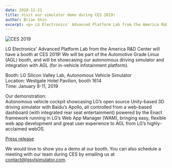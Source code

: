 ```yaml
---
date: 2018-12-21
title: Visit our simulator demo during CES 2019!
author: Brian Shin
excerpt: <p> LG Electronics' Advanced Platform Lab from the America R&D Center will have a booth at CES 2019! We will be part of the Automotive Grade Linux (AGL) booth, and will be showcasing our autonomous driving simulator and integration with AGL (for in-vehicle infotainment platform). </p>
---
```


![CES 2019]({{site.baseurl}}/images/blog/ces2019.png)

LG Electronics' Advanced Platform Lab from the America R&D Center will have a booth at CES 2019! We will be part of the Automotive Grade Linux (AGL) booth, and will be showcasing our autonomous driving simulator and integration with AGL (for in-vehicle infotainment platform).

Booth: LG Silicon Valley Lab, Autonomous Vehicle Simulator <br/>
Location: Westgate Hotel Pavilion, booth 1614 <br/>
Time: January 8-11, 2019

Our demonstration: <br/>
Autonomous vehicle cockpit showcasing LG’s open source Unity-based 3D driving simulator with Baidu’s Apollo, all controlled from a web-based dashboard (with integrated rear seat entertainment) powered by the Enact framework running in LG’s Web App Manager (WAM), bringing easy, flexible web app development and great user experience to AGL from LG’s highly-acclaimed webOS.

[Press release](https://www.automotivelinux.org/announcements/2018/12/07/automotive-grade-linux-booth-at-ces-2019-showcases-amazon-alexa-integration-2019-toyota-rav4-and-20-open-source-automotive-demos)

We would love to show you a demo at our booth. You can also schedule a meeting with our team during CES by emailing us at contact@lgsvlsimulator.com.
